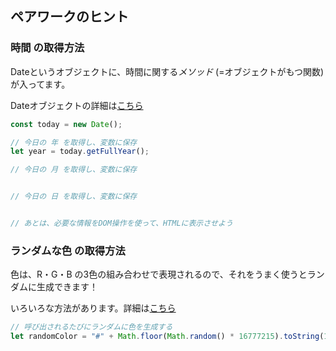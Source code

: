 ## ペアワークのヒント

### 時間 の取得方法

Dateというオブジェクトに、時間に関する*メソッド* (=オブジェクトがもつ関数) が入ってます。

Dateオブジェクトの詳細は[こちら](https://www.sejuku.net/blog/30171)

```js
const today = new Date();

// 今日の 年 を取得し、変数に保存
let year = today.getFullYear();

// 今日の 月 を取得し、変数に保存


// 今日の 日 を取得し、変数に保存


// あとは、必要な情報をDOM操作を使って、HTMLに表示させよう
```

### ランダムな色 の取得方法

色は、R・G・B の3色の組み合わせで表現されるので、それをうまく使うとランダムに生成できます！

いろいろな方法があります。詳細は[こちら](https://q-az.net/random-color-code/)


```js
// 呼び出されるたびにランダムに色を生成する
let randomColor = "#" + Math.floor(Math.random() * 16777215).toString(16);
```
